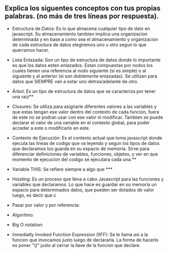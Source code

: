 ## Explica los siguentes conceptos con tus propias palabras. (no más de tres líneas por respuesta).

* Estructura de Datos: Es lo que almacena cualquier tipo de dato en javascript. Su almacenamiento tambien implica una organizacion determinada y en base a como sea el almacenamiento y organizacion de cada estructura de datos elegiremos uno u otro segun lo que querramos hacer.

* Lista Enlazada: Son un tipo de estructura de datos donde lo importante es que los datos esten enlazados. Estan compuestas por nodos los cuales tienen una referencia al nodo siguiente (si es simple)
 o al siguiente y al anterior (si son doblemente enlazadas). Se utilizan para datos que SIEMPRE van a estar uno detras/adelante de otro.

* Árbol: Es un tipo de estructura de datos que se caracteriza por tener una raiz**

* Closures: Se utiliza para asignarle diferentes valores a las variables y que estas tengan ese valor dentro del contexto de cada funcion, fuera de este no se podran usar con ese valor ni modificar. Tambien se puede declarar el valor de una variable en el contexto global, para poder acceder a este o modificarlo en este.

* Contexto de Ejecución: Es el contexto actual que toma javascript donde ejecuta las lineas de codigo que va leyendo y segun los tipos de datos que declaramos los guarda en su espacio de memoria. Sirve para diferenciar definiciones de variables, funciones, objetos, y ver en que momento de ejecucion del codigo se ejecutara cada una.**

* Variable THIS: Se refiere siempre a algo que ***

* Hoisting: Es un proceso que lleva a cabo Javascript para las funciones y variables que declaramos. Lo que hace es guardar en su memoria un espacio para determinados datos, que pueden ser dotados de valor luego, es decir que c

* Pasar por valor y por referencia: 

* Algoritmo:

* Big O notation:

* Inmediatly Invoked Function Expression (IIFF): Se le llama asi a la funcion que invocamos justo luego de declararla. La forma de hacerlo es poner "()" justo al cerrar la llave de la funcion que declare.
